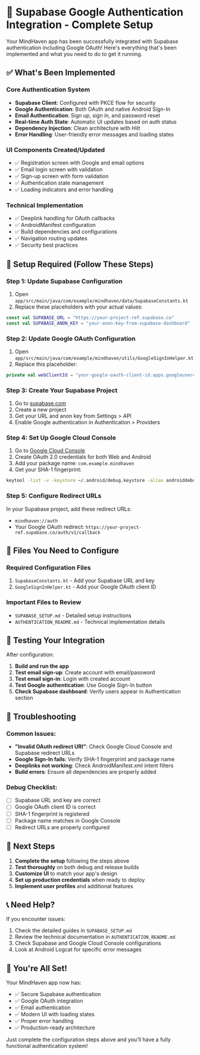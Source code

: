 # 🚀 Supabase Google Authentication Integration - Complete Setup

Your MindHaven app has been successfully integrated with Supabase authentication including Google OAuth! Here's everything that's been implemented and what you need to do to get it running.

## ✅ What's Been Implemented

### Core Authentication System

- **Supabase Client**: Configured with PKCE flow for security
- **Google Authentication**: Both OAuth and native Android Sign-In
- **Email Authentication**: Sign up, sign in, and password reset
- **Real-time Auth State**: Automatic UI updates based on auth status
- **Dependency Injection**: Clean architecture with Hilt
- **Error Handling**: User-friendly error messages and loading states

### UI Components Created/Updated

- ✅ Registration screen with Google and email options
- ✅ Email login screen with validation
- ✅ Sign-up screen with form validation
- ✅ Authentication state management
- ✅ Loading indicators and error handling

### Technical Implementation

- ✅ Deeplink handling for OAuth callbacks
- ✅ AndroidManifest configuration
- ✅ Build dependencies and configurations
- ✅ Navigation routing updates
- ✅ Security best practices

## 🔧 Setup Required (Follow These Steps)

### Step 1: Update Supabase Configuration

1. Open `app/src/main/java/com/example/mindhaven/data/SupabaseConstants.kt`
2. Replace these placeholders with your actual values:

```kotlin
const val SUPABASE_URL = "https://your-project-ref.supabase.co"
const val SUPABASE_ANON_KEY = "your-anon-key-from-supabase-dashboard"
```

### Step 2: Update Google OAuth Configuration

1. Open `app/src/main/java/com/example/mindhaven/utils/GoogleSignInHelper.kt`
2. Replace this placeholder:

```kotlin
private val webClientId = "your-google-oauth-client-id.apps.googleusercontent.com"
```

### Step 3: Create Your Supabase Project

1. Go to [supabase.com](https://supabase.com)
2. Create a new project
3. Get your URL and anon key from Settings > API
4. Enable Google authentication in Authentication > Providers

### Step 4: Set Up Google Cloud Console

1. Go to [Google Cloud Console](https://console.cloud.google.com/)
2. Create OAuth 2.0 credentials for both Web and Android
3. Add your package name: `com.example.mindhaven`
4. Get your SHA-1 fingerprint:

```bash
keytool -list -v -keystore ~/.android/debug.keystore -alias androiddebugkey -storepass android -keypass android
```

### Step 5: Configure Redirect URLs

In your Supabase project, add these redirect URLs:

- `mindhaven://auth`
- Your Google OAuth redirect: `https://your-project-ref.supabase.co/auth/v1/callback`

## 📁 Files You Need to Configure

### Required Configuration Files

1. `SupabaseConstants.kt` - Add your Supabase URL and key
2. `GoogleSignInHelper.kt` - Add your Google OAuth client ID

### Important Files to Review

- `SUPABASE_SETUP.md` - Detailed setup instructions
- `AUTHENTICATION_README.md` - Technical implementation details

## 🧪 Testing Your Integration

After configuration:

1. **Build and run the app**
2. **Test email sign-up**: Create account with email/password
3. **Test email sign-in**: Login with created account
4. **Test Google authentication**: Use Google Sign-In button
5. **Check Supabase dashboard**: Verify users appear in Authentication section

## 🚨 Troubleshooting

### Common Issues:

- **"Invalid OAuth redirect URI"**: Check Google Cloud Console and Supabase redirect URLs
- **Google Sign-In fails**: Verify SHA-1 fingerprint and package name
- **Deeplinks not working**: Check AndroidManifest.xml intent filters
- **Build errors**: Ensure all dependencies are properly added

### Debug Checklist:

- [ ] Supabase URL and key are correct
- [ ] Google OAuth client ID is correct
- [ ] SHA-1 fingerprint is registered
- [ ] Package name matches in Google Console
- [ ] Redirect URLs are properly configured

## 🎯 Next Steps

1. **Complete the setup** following the steps above
2. **Test thoroughly** on both debug and release builds
3. **Customize UI** to match your app's design
4. **Set up production credentials** when ready to deploy
5. **Implement user profiles** and additional features

## 📞 Need Help?

If you encounter issues:

1. Check the detailed guides in `SUPABASE_SETUP.md`
2. Review the technical documentation in `AUTHENTICATION_README.md`
3. Check Supabase and Google Cloud Console configurations
4. Look at Android Logcat for specific error messages

## 🎉 You're All Set!

Your MindHaven app now has:

- ✅ Secure Supabase authentication
- ✅ Google OAuth integration
- ✅ Email authentication
- ✅ Modern UI with loading states
- ✅ Proper error handling
- ✅ Production-ready architecture

Just complete the configuration steps above and you'll have a fully functional authentication system!
